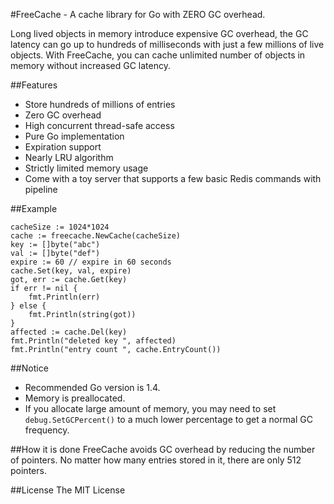 #FreeCache - A cache library for Go with ZERO GC overhead.

Long lived objects in memory introduce expensive GC overhead, the GC latency can go up to hundreds of milliseconds with just a few millions of live objects. 
With FreeCache, you can cache unlimited number of objects in memory without increased GC latency. 

##Features
* Store hundreds of millions of entries
* Zero GC overhead
* High concurrent thread-safe access
* Pure Go implementation
* Expiration support
* Nearly LRU algorithm
* Strictly limited memory usage
* Come with a toy server that supports a few basic Redis commands with pipeline

##Example

    cacheSize := 1024*1024
    cache := freecache.NewCache(cacheSize)
    key := []byte("abc")
    val := []byte("def")
    expire := 60 // expire in 60 seconds
    cache.Set(key, val, expire)
    got, err := cache.Get(key)
    if err != nil {
        fmt.Println(err)
    } else {
        fmt.Println(string(got))
    }
    affected := cache.Del(key)
    fmt.Println("deleted key ", affected)
    fmt.Println("entry count ", cache.EntryCount())
    
##Notice
* Recommended Go version is 1.4.
* Memory is preallocated. 
* If you allocate large amount of memory, you may need to set `debug.SetGCPercent()` 
to a much lower percentage to get a normal GC frequency.

##How it is done
FreeCache avoids GC overhead by reducing the number of pointers.
No matter how many entries stored in it, there are only 512 pointers.

##License
The MIT License


